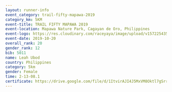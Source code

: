 ```yaml
---
layout: runner-info 
event_category: trail-fifty-mapawa-2019 
category_km: 5KM 
event-title: TRAIL FIFTY MAPAWA 2019  
event-location: Mapawa Nature Park, Cagayan de Oro, Philippines 
event-logo: https://res.cloudinary.com/raceyaya/image/upload/v1572254355/logo/trail-fifty-mapawa_fizjmb.jpg 
event-date: 2019-10-20 
overall_rank: 20
gender_rank: 12
bib: 5011
name: Leah Ubod
country: Philippines
category: 5km
gender: Female
time: 2-13-08.1
certificate: https://drive.google.com/file/d/1ItvirAJI4J5MxVM8Oktl7gSrrt61GSAF/view?usp=sharing
---
```


